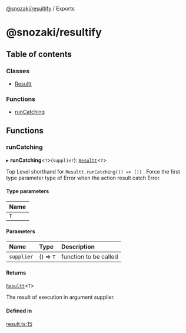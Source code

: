 [@snozaki/resultify](README.md) / Exports

# @snozaki/resultify

## Table of contents

### Classes

- [Resultt](classes/Resultt.md)

### Functions

- [runCatching](modules.md#runcatching)

## Functions

### runCatching

▸ **runCatching**<`T`\>(`supplier`): [`Resultt`](classes/Resultt.md)<`T`\>

Top Level shorthand for `Resultt.runCatching(() => ())` .
Force the first type parameter type of Error
when the action result catch Error.

#### Type parameters

| Name |
| :------ |
| `T` |

#### Parameters

| Name | Type | Description |
| :------ | :------ | :------ |
| `supplier` | () => `T` | function to be called |

#### Returns

[`Resultt`](classes/Resultt.md)<`T`\>

The result of execution in argument supplier.

#### Defined in

[result.ts:15](https://github.com/simonNozaki/resultify/blob/6be9a5a/src/result.ts#L15)
